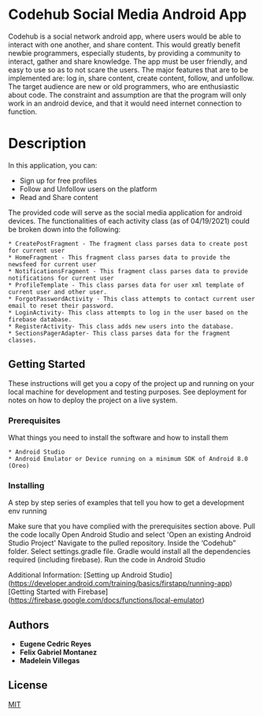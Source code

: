 # Codehub Social Media Android App
Codehub is a social network android app, where users would be able to interact with one another, and share content. This would greatly benefit newbie programmers, especially students, by providing a community to interact, gather and share knowledge. The app must be user friendly, and easy to use so as to not scare the users. The major features that are to be implemented are: log in, share content, create content, follow, and unfollow. The target audience are new or old programmers, who are enthusiastic about code. The constraint and assumption are that the program will only work in an android device, and  that it would need internet connection to function. 

# Description
In this application, you can:
* Sign up for free profiles
* Follow and Unfollow users on the platform
* Read and Share content


The provided code will serve as the social media application for android devices. The functionalities of each activity class (as of 04/19/2021) could be broken down into the following:
```
* CreatePostFragment - The fragment class parses data to create post for current user
* HomeFragment - This fragment class parses data to provide the newsfeed for current user 
* NotificationsFragment - This fragment class parses data to provide notifications for current user
* ProfileTemplate - This class parses data for user xml template of current user and other user. 
* ForgotPasswordActivity - This class attempts to contact current user email to reset their password.
* LoginActivity- This class attempts to log in the user based on the firebase database. 
* RegisterActivity- This class adds new users into the database.
* SectionsPagerAdapter- This class parses data for the fragment classes. 
```
## Getting Started
These instructions will get you a copy of the project up and running on your local machine for development and testing purposes. See deployment for notes on how to deploy the project on a live system.


### Prerequisites

What things you need to install the software and how to install them

```
* Android Studio
* Android Emulator or Device running on a minimum SDK of Android 8.0 (Oreo)
```

### Installing

A step by step series of examples that tell you how to get a development env running

Make sure that you have complied with the prerequisites section above.
Pull the code locally
Open Android Studio and select 'Open an existing Android Studio Project'
Navigate to the pulled repository.
Inside the ‘Codehub” folder. Select settings.gradle file. Gradle would install all the dependencies required (including firebase).
Run the code in Android Studio

Additional Information:
[Setting up Android Studio] (https://developer.android.com/training/basics/firstapp/running-app)
[Getting Started with Firebase] (https://firebase.google.com/docs/functions/local-emulator)


## Authors

* **Eugene Cedric Reyes** 
* **Felix Gabriel Montanez** 
* **Madelein Villegas** 

## License
[MIT](https://choosealicense.com/licenses/mit/)


